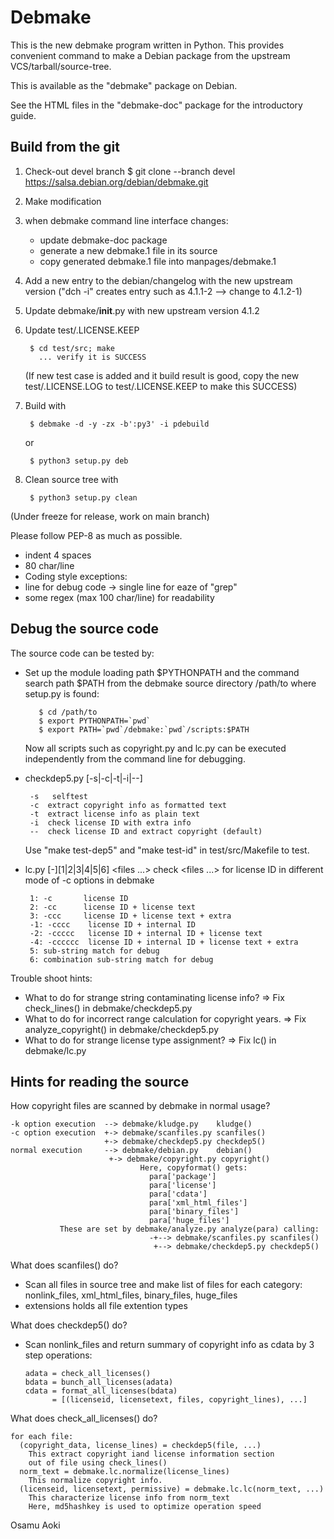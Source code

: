 # Debmake

This is the new debmake program written in Python.  This provides convenient
command to make a Debian package from the upstream VCS/tarball/source-tree.

This is available as the "debmake" package on Debian.

See the HTML files in the "debmake-doc" package for the introductory guide.

## Build from the git

1. Check-out devel branch
   $ git clone --branch devel https://salsa.debian.org/debian/debmake.git 

2. Make modification
3. when debmake command line interface changes:
      * update debmake-doc package
      * generate a new debmake.1 file in its source
      * copy generated debmake.1 file into manpages/debmake.1
4. Add a new entry to the debian/changelog with the new upstream version
   ("dch -i" creates entry such as 4.1.1-2 --> change to 4.1.2-1)
5. Update debmake/__init__.py with new upstream version 4.1.2
6. Update test/.LICENSE.KEEP

        $ cd test/src; make
          ... verify it is SUCCESS

   (If new test case is added and it build result is good, copy the new
   test/.LICENSE.LOG to test/.LICENSE.KEEP to make this SUCCESS)

7. Build with

        $ debmake -d -y -zx -b':py3' -i pdebuild

   or

        $ python3 setup.py deb

8. Clean source tree with

        $ python3 setup.py clean

(Under freeze for release, work on main branch)

Please follow PEP-8 as much as possible.
 * indent 4 spaces
 * 80 char/line
 *  Coding style exceptions:
   * line for debug code -> single line for eaze of "grep"
   * some regex (max 100 char/line) for readability

## Debug the source code

The source code can be tested by:
 * Set up the module loading path $PYTHONPATH and the command search path $PATH
   from the debmake source directory /path/to where setup.py is found:

          $ cd /path/to
          $ export PYTHONPATH=`pwd`
          $ export PATH=`pwd`/debmake:`pwd`/scripts:$PATH

   Now all scripts such as copyright.py and lc.py can be executed
   independently from the command line for debugging.

 * checkdep5.py [-s|-c|-t|-i|--] <file>
   
        -s	 selftest
        -c  extract copyright info as formatted text
        -t  extract license info as plain text
        -i  check license ID with extra info
        --  check license ID and extract copyright (default)

   Use "make test-dep5" and "make test-id" in test/src/Makefile to test.

 * lc.py [-][1|2|3|4|5|6] <files ...>
   check <files ...> for license ID in different mode of -c options in debmake

        1: -c       license ID
        2: -cc      license ID + license text
        3: -ccc     license ID + license text + extra
        -1: -cccc    license ID + internal ID
        -2: -ccccc   license ID + internal ID + license text
        -4: -cccccc  license ID + internal ID + license text + extra
        5: sub-string match for debug
        6: combination sub-string match for debug

Trouble shoot hints:
 * What to do for strange string contaminating license info?
     => Fix check_lines()       in debmake/checkdep5.py
 * What to do for incorrect range calculation for copyright years.
     => Fix analyze_copyright() in debmake/checkdep5.py
 * What to do for strange license type assignment?
     => Fix lc()                in debmake/lc.py

## Hints for reading the source

How copyright files are scanned by debmake in normal usage?

    -k option execution  --> debmake/kludge.py    kludge()
    -c option execution  +-> debmake/scanfiles.py scanfiles()
                         +-> debmake/checkdep5.py checkdep5()
    normal execution     --> debmake/debian.py    debian()
                          +-> debmake/copyright.py copyright()
                                 Here, copyformat() gets:
                                   para['package']
                                   para['license']
                                   para['cdata']
                                   para['xml_html_files']
                                   para['binary_files']
                                   para['huge_files']
               These are set by debmake/analyze.py analyze(para) calling:
                                   -+--> debmake/scanfiles.py scanfiles()
                                    +--> debmake/checkdep5.py checkdep5()

What does scanfiles() do?
  * Scan all files in source tree and make list of files for each category:
    nonlink_files, xml_html_files, binary_files, huge_files
  * extensions holds all file extention types

What does checkdep5() do?
  * Scan nonlink_files and return summary of copyright info as cdata
  by 3 step operations:

        adata = check_all_licenses()
        bdata = bunch_all_licenses(adata)
        cdata = format_all_licenses(bdata)
              = [(licenseid, licensetext, files, copyright_lines), ...]

What does check_all_licenses() do?

    for each file:
      (copyright_data, license_lines) = checkdep5(file, ...)
        This extract copyright iand license information section
        out of file using check_lines()
      norm_text = debmake.lc.normalize(license_lines)
        This normalize copyright info.
      (licenseid, licensetext, permissive) = debmake.lc.lc(norm_text, ...)
        This characterize license info from norm_text
        Here, md5hashkey is used to optimize operation speed

Osamu Aoki

